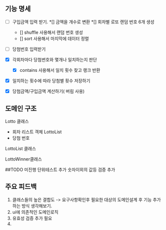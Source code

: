 ## 기능 명세
*[ ] 구입금액 입력 받기.
  *[] 금액을 개수로 변환
*[] 회차별 로또 랜덤 번호 6개 생성
  * [] shuffle 사용해서 랜덤 번호 생성
  * [] sort 사용해서 마지막에 데이터 정렬
*[ ] 당첨번호 입력받기
* [x] 각회차마다 당첨번호와 몇개나 일치하는지 판단
  * [x] contains 사용해서 일치 횟수 찾고 랭크 반환
* [x] 일치하는 횟수에 따라 당첨별 횟수 저장하기

* [x] 당첨금액/구입금액 계산하기( 버림 사용)


## 도메인 구조
Lotto 클래스
- 회차 리스트 객체 LottoList
- 당첨 번호 


LottoList 클래스

LottoWinner클래스

##TODO
미진행 단위테스트 추가
숫자이외의 값등 검증 추가

## 주요 피드백
1. 클래스들의 높은 결합도 
   -> 요구사항확인후 필요한 대상의 도메인설계 후 기능 추가하는
방식 생각해보기.
2. ui에 의존적인 도메인로직
3. 유효성 검증 추가 필요
4. 
